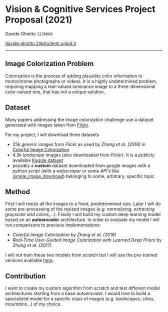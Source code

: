 # Vision & Cognitive Services Project Proposal (2021)

Davide Ghiotto `1236660`

davide.ghiotto.2@studenti.unipd.it

---

## Image Colorization Problem

Colorization is the process of adding plausible color information to monochrome photographs or videos.
It is a highly undetermined problem, requiring mapping a real-valued luminance image to a three-dimensional color-valued one, that has not a unique solution.

## Dataset

Many papers addressing the image colorization challenge use a dataset generated with images taken from [Flickr](https://www.flickr.com/).

For my project, I will download three datasets

- 25k _generic_ images from _Flickr_ as used by _Zhang et al. (2016)_ in [Colorful Image Colorization](https://arxiv.org/abs/1603.08511)
- 4.3k _landscape_ images (also downloaded from _Flickr_). It is a publicly available [Kaggle dataset](https://www.kaggle.com/arnaud58/landscape-pictures)
- possibly a **custom** dataset downloaded from google images with a _python script_ (with a _webscraper_ or some _API's_ like [simple_image_download](https://pypi.org/project/simple-image-download/)) belonging to some, arbitrary, specific topic

## Method

First I will resize all the images to a fixed, predetermined size. Later I will do some pre-processing of the resized images (_e.g. normalizing, extracting grayscale and colors,..._). Finally I will build my custom deep learning model based on an **autoencoder** architecture.
In order to evaluate my model I will run comparisons to previous implementations:

- _Colorful Image Colorization_ by _Zhang et al. (2016)_
- _Real-Time User-Guided Image Colorization with Learned Deep Priors_ by _Zhang et al. (2017)_

I will not train these two models from scratch but I will use the pre-trained versions available [here](https://github.com/richzhang/colorization).

## Contribution

I want to create my custom algorithm from scratch and test different model architectures starting from a base _autoencoder_. I would love to build a specialized model for a specific class of images (_e.g. landscapes, cities, mountains..._) of my choice.
